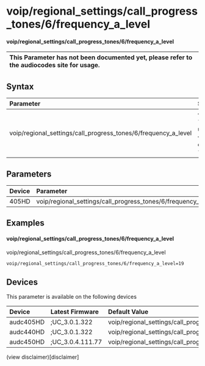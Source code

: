 ﻿---
description: voip/regional_settings/call_progress_tones/6/frequency_a_level
search: false
---

# voip/regional_settings/call_progress_tones/6/frequency_a_level

#### voip/regional_settings/call_progress_tones/6/frequency_a_level


| This Parameter has not been documented yet, please refer to the audiocodes site for usage.  |
| :--- |

## Syntax
| Parameter | Syntax |
| :--- | :--- |
|voip/regional_settings/call_progress_tones/6/frequency_a_level | {% raw %} undefined {% endraw %} |

## Parameters
|Device|Parameter|value|Description|
|:---|:---|:---|:---|
| 405HD | voip/regional_settings/call_progress_tones/6/frequency_a_level |  |  |

## Examples
#### voip/regional_settings/call_progress_tones/6/frequency_a_level

voip/regional_settings/call_progress_tones/6/frequency_a_level

```
voip/regional_settings/call_progress_tones/6/frequency_a_level=19
```

## Devices
This parameter is available on the following devices

| Device | Latest Firmware | Default Value |
|:---|:---|:---|
| audc405HD | ;UC_3.0.1.322 | voip/regional_settings/call_progress_tones/6/frequency_a_level=19 
| audc440HD | ;UC_3.0.1.322 | voip/regional_settings/call_progress_tones/6/frequency_a_level=19 
| audc450HD | ;UC_3.0.4.111.77 | voip/regional_settings/call_progress_tones/6/frequency_a_level=19 

(view disclaimer)[disclaimer]
